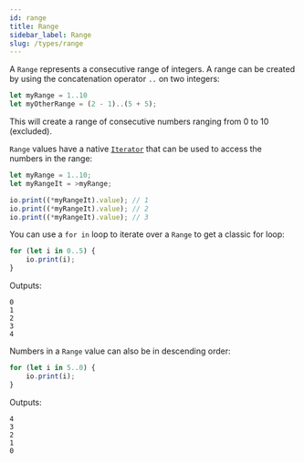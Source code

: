```yaml
---
id: range
title: Range
sidebar_label: Range
slug: /types/range
---
```


A `Range` represents a consecutive range of integers.
A range can be created by using the concatenation operator `..` on two integers:

```js
let myRange = 1..10
let myOtherRange = (2 - 1)..(5 + 5);
```

This will create a range of consecutive numbers ranging from 0 to 10 (excluded).

`Range` values have a native [`Iterator`](iterator.md) that can be used to access the numbers in the range:

```js
let myRange = 1..10;
let myRangeIt = >myRange;

io.print((*myRangeIt).value); // 1
io.print((*myRangeIt).value); // 2
io.print((*myRangeIt).value); // 3
```

You can use a `for in` loop to iterate over a `Range` to get a classic for loop:

```js
for (let i in 0..5) {
    io.print(i);
}
```

Outputs:
```
0
1
2
3
4
```

Numbers in a `Range` value can also be in descending order:

```js
for (let i in 5..0) {
    io.print(i);
}
```

Outputs:
```
4
3
2
1
0
```